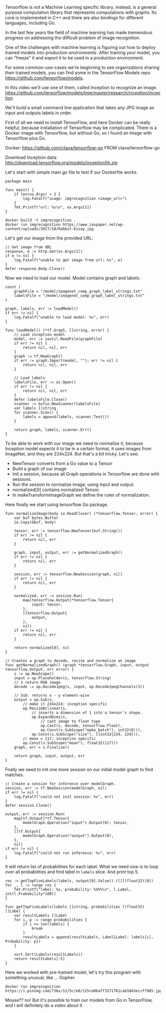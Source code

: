 Tensorflow is not a Machine Learning specific library, instead, is a general purpose computation library that represents computations with graphs. Its core is implemented in C++ and there are also bindings for different languages, including Go.

In the last few years the field of machine learning has made tremendous progress on addressing the difficult problem of image recognition.

One of the challenges with machine learning is figuring out how to deploy trained models into production environments. After training your model, you can "freeze" it and export it to be used in a production environment.

For some common-use-cases we're beginning to see organizations sharing their trained models, you can find some in the TensorFlow Models repo https://github.com/tensorflow/models.

In this video we'll use one of them, called Inception to recognize an image. https://github.com/tensorflow/models/tree/master/research/inception/inception

We'll build a small command line application that takes any JPG image as input and outputs labels in order.

First of all we need to install TensorFlow, and here Docker can be really helpful, because installation of Tensorflow may be complicated. There is a Docker image with Tensorflow, but without Go, so I found an image with Tensorflow plus Go.

Docker:
https://github.com/ctava/tensorflow-go
FROM ctava/tensorflow-go

Download Inception data:
http://download.tensorflow.org/models/inception5h.zip

Let's start with simple main.go file to test if our Dockerfile works.

```
package main

func main() {
	if len(os.Args) < 2 {
		log.Fatalf("usage: imgrecognition <image_url>")
	}
	fmt.Printf("url: %s\n", os.Args[1])
}
```

```
docker build -t imgrecognition .
docker run imgrecognition https://www.iaspaper.net/wp-content/uploads/2017/10/Rabbit-Essay.jpg
```

Let's get our image from the provided URL:
```
// Get image from URL
response, e := http.Get(os.Args[1])
if e != nil {
	log.Fatalf("unable to get image from url: %v", e)
}
defer response.Body.Close()
```

Now we need to load our model. Model contains graph and labels:
```
const (
	graphFile = "/model/imagenet_comp_graph_label_strings.txt"
	labelsFile = "/model/imagenet_comp_graph_label_strings.txt"
)

graph, labels, err := loadModel()
if err != nil {
	log.Fatalf("unable to load model: %v", err)
}

func loadModel() (*tf.Graph, []string, error) {
	// Load inception model
	model, err := ioutil.ReadFile(graphFile)
	if err != nil {
		return nil, nil, err
	}
	graph := tf.NewGraph()
	if err := graph.Import(model, ""); err != nil {
		return nil, nil, err
	}

	// Load labels
	labelsFile, err := os.Open()
	if err != nil {
		return nil, nil, err
	}
	defer labelsFile.Close()
	scanner := bufio.NewScanner(labelsFile)
	var labels []string
	for scanner.Scan() {
		labels = append(labels, scanner.Text())
	}

	return graph, labels, scanner.Err()
}
```

To be able to work with our image we need to normalize it, because Inception model expects it to be in a certain format, it uses images from ImageNet, and they are 224x224. But that's a bit tricky. Let's see:
 - NewTensor converts from a Go value to a Tensor
 - Build a graph of our image
 - Init a session, because all Graph operations in Tensorflow are done with sessions.
 - Run the session to normalize image, using input and output.
 - normalized[0] contains normalized Tensor.
 - In makeTransformImageGraph we define the rules of normalization.

Here finally we start using tensorflow Go package.

```
func normalizeImage(body io.ReadCloser) (*tensorflow.Tensor, error) {
	var buf bytes.Buffer
	io.Copy(&buf, body)

	tensor, err := tensorflow.NewTensor(buf.String())
	if err != nil {
		return nil, err
	}

	graph, input, output, err := getNormalizedGraph()
	if err != nil {
		return nil, err
	}

	session, err := tensorflow.NewSession(graph, nil)
	if err != nil {
		return nil, err
	}

	normalized, err := session.Run(
		map[tensorflow.Output]*tensorflow.Tensor{
			input: tensor,
		},
		[]tensorflow.Output{
			output,
		},
		nil)
	if err != nil {
		return nil, err
	}

	return normalized[0], nil
}

// Creates a graph to decode, rezise and normalize an image
func getNormalizedGraph() (graph *tensorflow.Graph, input, output tensorflow.Output, err error) {
	s := op.NewScope()
	input = op.Placeholder(s, tensorflow.String)
	// 3 return RGB image
	decode := op.DecodeJpeg(s, input, op.DecodeJpegChannels(3))

	// Sub: returns x - y element-wise
	output = op.Sub(s,
		// make it 224x224: inception specific
		op.ResizeBilinear(s,
			// inserts a dimension of 1 into a tensor's shape.
			op.ExpandDims(s,
				// cast image to float type
				op.Cast(s, decode, tensorflow.Float),
				op.Const(s.SubScope("make_batch"), int32(0))),
			op.Const(s.SubScope("size"), []int32{224, 224})),
		// mean = 117: inception specific
		op.Const(s.SubScope("mean"), float32(117)))
	graph, err = s.Finalize()

	return graph, input, output, err
}
```

Fnally we need to init one more session on our initial model graph to find matches.

```
// Create a session for inference over modelGraph.
session, err := tf.NewSession(modelGraph, nil)
if err != nil {
	log.Fatalf("could not init session: %v", err)
}
defer session.Close()

output, err := session.Run(
	map[tf.Output]*tf.Tensor{
		modelGraph.Operation("input").Output(0): tensor,
	},
	[]tf.Output{
		modelGraph.Operation("output").Output(0),
	},
	nil)
if err != nil {
	log.Fatalf("could not run inference: %v", err)
}
```

It will return list of probabilities for each label. What we need now is to loop over all probabilities and find label in `labels` slice. And print top 5.

```
res := getTopFiveLabels(labels, output[0].Value().([][]float32)[0])
for _, l := range res {
	fmt.Printf("label: %s, probability: %d%%\n", l.Label, int(l.Probability*100))
}

func getTopFiveLabels(labels []string, probabilities []float32) []Label {
	var resultLabels []Label
	for i, p := range probabilities {
		if i >= len(labels) {
			break
		}
		resultLabels = append(resultLabels, Label{Label: labels[i], Probability: p})
	}

	sort.Sort(Labels(resultLabels))
	return resultLabels[:5]
}
```

Here we worked with pre-trained model, let's try this program with something unusual, like ... Gopher.
```
docker run imgrecognition https://i.pinimg.com/736x/12/5c/e0/125ce0baff3271761ca61843eccf7985.jpg
```

Mouse?? no! But it's possible to train our models from Go in TensorFlow, and I will definitely do a video about it.